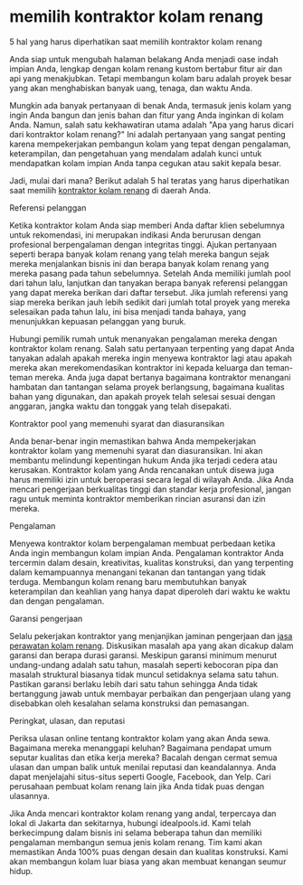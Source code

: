 # memilih kontraktor kolam renang
5 hal yang harus diperhatikan saat memilih kontraktor kolam renang

Anda siap untuk mengubah halaman belakang Anda menjadi oase indah impian Anda, lengkap dengan kolam renang kustom bertabur fitur air dan api yang menakjubkan. Tetapi membangun kolam baru adalah proyek besar yang akan menghabiskan banyak uang, tenaga, dan waktu Anda.

Mungkin ada banyak pertanyaan di benak Anda, termasuk jenis kolam yang ingin Anda bangun dan jenis bahan dan fitur yang Anda inginkan di kolam Anda. Namun, salah satu kekhawatiran utama adalah "Apa yang harus dicari dari kontraktor kolam renang?" Ini adalah pertanyaan yang sangat penting karena mempekerjakan pembangun kolam yang tepat dengan pengalaman, keterampilan, dan pengetahuan yang mendalam adalah kunci untuk mendapatkan kolam impian Anda tanpa cegukan atau sakit kepala besar.

Jadi, mulai dari mana? Berikut adalah 5 hal teratas yang harus diperhatikan saat memilih [kontraktor kolam renang](https://idealpools.id/)  di daerah Anda.

Referensi pelanggan

Ketika kontraktor kolam Anda siap memberi Anda daftar klien sebelumnya untuk rekomendasi, ini merupakan indikasi Anda berurusan dengan profesional berpengalaman dengan integritas tinggi. Ajukan pertanyaan seperti berapa banyak kolam renang yang telah mereka bangun sejak mereka menjalankan bisnis ini dan berapa banyak kolam renang yang mereka pasang pada tahun sebelumnya. Setelah Anda memiliki jumlah pool dari tahun lalu, lanjutkan dan tanyakan berapa banyak referensi pelanggan yang dapat mereka berikan dari daftar tersebut. Jika jumlah referensi yang siap mereka berikan jauh lebih sedikit dari jumlah total proyek yang mereka selesaikan pada tahun lalu, ini bisa menjadi tanda bahaya, yang menunjukkan kepuasan pelanggan yang buruk.

Hubungi pemilik rumah untuk menanyakan pengalaman mereka dengan kontraktor kolam renang. Salah satu pertanyaan terpenting yang dapat Anda tanyakan adalah apakah mereka ingin menyewa kontraktor lagi atau apakah mereka akan merekomendasikan kontraktor ini kepada keluarga dan teman-teman mereka. Anda juga dapat bertanya bagaimana kontraktor menangani hambatan dan tantangan selama proyek berlangsung, bagaimana kualitas bahan yang digunakan, dan apakah proyek telah selesai sesuai dengan anggaran, jangka waktu dan tonggak yang telah disepakati.

Kontraktor pool yang memenuhi syarat dan diasuransikan

Anda benar-benar ingin memastikan bahwa Anda mempekerjakan kontraktor kolam yang memenuhi syarat dan diasuransikan. Ini akan membantu melindungi kepentingan hukum Anda jika terjadi cedera atau kerusakan. Kontraktor kolam yang Anda rencanakan untuk disewa juga harus memiliki izin untuk beroperasi secara legal di wilayah Anda. Jika Anda mencari pengerjaan berkualitas tinggi dan standar kerja profesional, jangan ragu untuk meminta kontraktor memberikan rincian asuransi dan izin mereka.

Pengalaman

Menyewa kontraktor kolam berpengalaman membuat perbedaan ketika Anda ingin membangun kolam impian Anda. Pengalaman kontraktor Anda tercermin dalam desain, kreativitas, kualitas konstruksi, dan yang terpenting dalam kemampuannya menangani tekanan dan tantangan yang tidak terduga. Membangun kolam renang baru membutuhkan banyak keterampilan dan keahlian yang hanya dapat diperoleh dari waktu ke waktu dan dengan pengalaman.

Garansi pengerjaan

Selalu pekerjakan kontraktor yang menjanjikan jaminan pengerjaan dan  [jasa perawatan kolam renang](https://idealpools.id/pool-maintenance/). Diskusikan masalah apa yang akan dicakup dalam garansi dan berapa durasi garansi. Meskipun garansi minimum menurut undang-undang adalah satu tahun, masalah seperti kebocoran pipa dan masalah struktural biasanya tidak muncul setidaknya selama satu tahun. Pastikan garansi berlaku lebih dari satu tahun sehingga Anda tidak bertanggung jawab untuk membayar perbaikan dan pengerjaan ulang yang disebabkan oleh kesalahan selama konstruksi dan pemasangan.

Peringkat, ulasan, dan reputasi

Periksa ulasan online tentang kontraktor kolam yang akan Anda sewa. Bagaimana mereka menanggapi keluhan? Bagaimana pendapat umum seputar kualitas dan etika kerja mereka? Bacalah dengan cermat semua ulasan dan umpan balik untuk menilai reputasi dan keandalannya. Anda dapat menjelajahi situs-situs seperti Google, Facebook, dan Yelp. Cari perusahaan pembuat kolam renang lain jika Anda tidak puas dengan ulasannya.

Jika Anda mencari kontraktor kolam renang yang andal, terpercaya dan lokal di Jakarta dan sekitarnya, hubungi idealpools.id. Kami telah berkecimpung dalam bisnis ini selama beberapa tahun dan memiliki pengalaman membangun semua jenis kolam renang. Tim kami akan memastikan Anda 100% puas dengan desain dan kualitas konstruksi. Kami akan membangun kolam luar biasa yang akan membuat kenangan seumur hidup.
